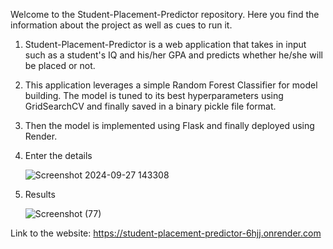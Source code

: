 Welcome to the Student-Placement-Predictor repository. Here you find the information about the project as well as cues to run it.

1. Student-Placement-Predictor is a web application that takes in input such as a student's IQ and his/her GPA and predicts whether he/she will be placed or not.

2. This application leverages a simple Random Forest Classifier for model building. The model is tuned to its best hyperparameters using GridSearchCV and finally saved in a binary pickle file format.

3. Then the model is implemented using Flask and finally deployed using Render.

4. Enter the details

   ![Screenshot 2024-09-27 143308](https://github.com/user-attachments/assets/29044623-3d10-4b98-8787-6382225017b3)

5. Results

   ![Screenshot (77)](https://github.com/user-attachments/assets/8de950e9-4fc7-4a26-8584-e3c948926d6e)






Link to the website: https://student-placement-predictor-6hjj.onrender.com
